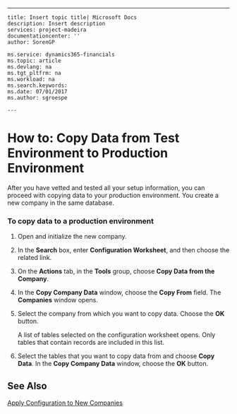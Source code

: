 ---
    title: Insert topic title| Microsoft Docs
    description: Insert description
    services: project-madeira
    documentationcenter: ''
    author: SorenGP

    ms.service: dynamics365-financials
    ms.topic: article
    ms.devlang: na
    ms.tgt_pltfrm: na
    ms.workload: na
    ms.search.keywords:
    ms.date: 07/01/2017
    ms.author: sgroespe

    ---
# How to: Copy Data from Test Environment to Production Environment
After you have vetted and tested all your setup information, you can proceed with copying data to your production environment. You create a new company in the same database.  
  
### To copy data to a production environment  
  
1.  Open and initialize the new company.  
  
2.  In the **Search** box, enter **Configuration Worksheet**, and then choose the related link.  
  
3.  On the **Actions** tab, in the **Tools** group, choose **Copy Data from the Company**.  
  
4.  In the **Copy Company Data** window, choose the **Copy From** field. The **Companies** window opens.  
  
5.  Select the company from which you want to copy data. Choose the **OK** button.  
  
     A list of tables selected on the configuration worksheet opens. Only tables that contain records are included in this list.  
  
6.  Select the tables that you want to copy data from and choose **Copy Data**. In the **Copy Company Data** window, choose the **OK** button.  
  
## See Also  
 [Apply Configuration to New Companies](../apply-configuration-to-new-companies.md)